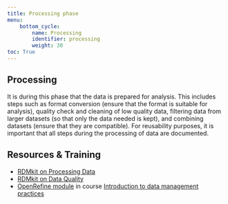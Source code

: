 ```yaml
---
title: Processing phase
menu:
    bottom_cycle:
        name: Processing
        identifier: processing
        weight: 30
toc: True
---
```


## Processing

It is during this phase that the data is prepared for analysis. This includes steps such as format conversion (ensure that the format is suitable for analysis), quality check and cleaning of low quality data, filtering data from larger datasets (so that only the data needed is kept), and combining datasets (ensure that they are compatible). For reusability purposes, it is important that all steps during the processing of data are documented.

## Resources & Training
* [RDMkit on Processing Data](https://rdmkit.elixir-europe.org/processing)
* [RDMkit on Data Quality](https://rdmkit.elixir-europe.org/data_quality)
* [OpenRefine module](https://nbisweden.github.io/module-openrefine-dm-practices/) in course [Introduction to data management practices](https://uppsala.instructure.com/courses/48087/pages/introduction-to-data-management-practices)
